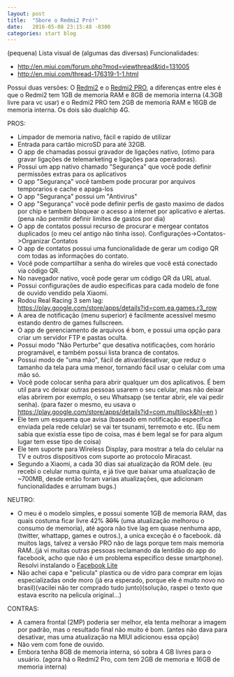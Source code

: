 ```yaml
---
layout: post
title:  "Sbore o Redmi2 Pró!"
date:   2016-05-08 23:15:48 -0300
categories: start blog
---
```


(pequena) Lista visual de (algumas das diversas) Funcionalidades:

* http://en.miui.com/forum.php?mod=viewthread&tid=131005
* http://en.miui.com/thread-176319-1-1.html

Possui duas versões: O [Redmi2](http://br.mi.com/redmi2) e o [Redmi2 PRO](http://br.mi.com/redmi2-pro), a diferenças entre eles é que o Redmi2 tem 1GB de memoria RAM e 8GB de memoria interna (4.3GB livre para vc usar) e o Redmi2 PRO tem 2GB de memoria RAM e 16GB de memoria interna. Os dois são dualchip 4G.

PROS:

* Limpador de memoria nativo, fácil e rapido de utilizar 
* Entrada para cartão microSD para até 32GB.
* O app de chamadas possui gravador de ligações nativo, (otimo para gravar ligações de telemarketing e ligações para operadoras).
* Possui um app nativo chamado "Segurança" que você pode definir permissões extras para os aplicativos
* O app "Segurança" você tambem pode procurar por arquivos temporarios e cache e apaga-los
* O app "Segurança" possui um "Antivirus"
* O app "Segurança" você pode definir perfis de gasto maximo de dados por chip e tambem bloquear o acesso a internet por aplicativo e alertas. (pena não permitir definir limites de gastos por dia)
* O app de contatos possui recurso de procurar e mergear contatos duplicados (o meu cel antigo não tinha isso). Configurações->Contatos->Organizar Contatos
* O app de contatos possui uma funcionalidade de gerar um codigo QR com todas as informações do contato.
* Você pode compartilhar a senha do wireles que você está conectado via código QR.
* No navegador nativo, você pode gerar um código QR da URL atual.
* Possui configurações de audio especificas para cada modelo de fone de ouvido vendido pela Xiaomi.
* Rodou Real Racing 3 sem lag: https://play.google.com/store/apps/details?id=com.ea.games.r3_row
* A area de notificação (menu superior) é facilmente acessível mesmo estando dentro de games fullscreen.
* O app de gerenciamento de arquivos é bom, e possui uma opção para criar um servidor FTP e pastas oculta.
* Possui modo "Não Perturbe" que desativa notificações, com horário programável, e também possui lista branca de contatos.
* Possui modo de "uma mão", fácil de ativar/desativar, que reduz o tamanho da tela para uma menor, tornando fácil usar o celular com uma mão só.
* Você pode colocar senha para abrir qualquer um dos aplicativos. É bem util para vc deixar outras pessoas usarem o seu celular, mas não deixar elas abrirem por exemplo, o seu Whatsapp (se tentar abrir, ele vai pedir senha). (para fazer o mesmo, eu usava o https://play.google.com/store/apps/details?id=com.multilock&hl=en )
* Ele tem um esquema que avisa (baseado em notificação especifica enviada pela rede celular) se vai ter tsunami, terremoto e etc. (Eu nem sabia que existia esse tipo de coisa, mas é bem legal se for para algum lugar tem esse tipo de coisa)
* Ele tem suporte para Wireless Display, para mostrar a tela do celular na TV e outros dispositivos com suporte ao protocolo Miracast.
* Segundo a Xiaomi, a cada 30 dias sai atualização da ROM dele. (eu recebi o celular numa quinta, e já tive que baixar uma atualização de ~700MB, desde então foram varias atualizações, que adicionam funcionalidades e arrumam bugs.)


NEUTRO:
* O meu é o modelo simples, e possui somente 1GB de memoria RAM, das quais costuma ficar livre 42% ~~30%~~ (uma atualização melhorou o consumo de memoria), até agora não tive lag em quase nenhuma app, (twitter, whattapp, games e outros.), a unica exceção é o facebook. dá muitos lags, talvez a versão PRO não de lags porque tem mais memoria RAM..(já vi muitas outras pessoas reclamando da lentidão do app do facebook, acho que não é um problema especifico desse smartphone). Resolvi instalando o [Facebook Lite ](https://play.google.com/store/apps/details?id=com.facebook.lite)
* Não achei capa e "pelicula" plastica ou de vidro para comprar em lojas especializadas onde moro (já era esperado, porque ele é muito novo no brasil)(vacilei não ter comprado tudo junto)(solução, raspei o texto que estava escrito na pelicula original...)


CONTRAS:
* A camera frontal (2MP) poderia ser melhor, ela tenta melhorar a imagem por padrão, mas o resultado final não muito é bom. (antes não dava para desativar, mas uma atualização na MIUI adicionou essa opção) 
* Não vem com fone de ouvido.
* Embora tenha 8GB de memoria interna, só sobra 4 GB livres para o usuário. (agora há o Redmi2 Pro, com tem 2GB de memoria e 16GB de memoria interna)

